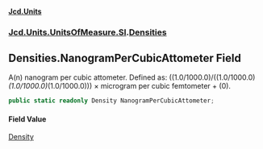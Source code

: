 #### [Jcd.Units](index.md 'index')
### [Jcd.Units.UnitsOfMeasure.SI](Jcd.Units.UnitsOfMeasure.SI.md 'Jcd.Units.UnitsOfMeasure.SI').[Densities](Densities.md 'Jcd.Units.UnitsOfMeasure.SI.Densities')

## Densities.NanogramPerCubicAttometer Field

A(n) nanogram per cubic attometer. Defined as: ((1.0/1000.0)/((1.0/1000.0)*(1.0/1000.0)*(1.0/1000.0))) × microgram per cubic femtometer + (0).

```csharp
public static readonly Density NanogramPerCubicAttometer;
```

#### Field Value
[Density](Density.md 'Jcd.Units.UnitTypes.Density')